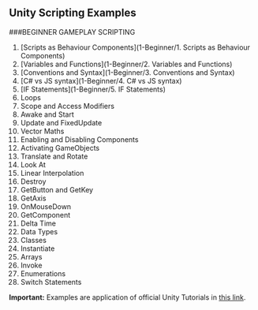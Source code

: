 ## Unity Scripting Examples
###BEGINNER GAMEPLAY SCRIPTING

1. [Scripts as Behaviour Components](1-Beginner/1. Scripts as Behaviour Components)
2. [Variables and Functions](1-Beginner/2. Variables and Functions)
3. [Conventions and Syntax](1-Beginner/3. Conventions and Syntax)
4. [C# vs JS syntax](1-Beginner/4. C# vs JS syntax)
5. [IF Statements](1-Beginner/5. IF Statements)
6. Loops
7. Scope and Access Modifiers
8. Awake and Start
9. Update and FixedUpdate
10. Vector Maths
11. Enabling and Disabling Components
12. Activating GameObjects
13. Translate and Rotate
14. Look At
15. Linear Interpolation
16. Destroy
17. GetButton and GetKey
18. GetAxis
19. OnMouseDown
20. GetComponent
21. Delta Time
22. Data Types
23. Classes
24. Instantiate
25. Arrays
26. Invoke
27. Enumerations
28. Switch Statements

**Important:** Examples are application of official Unity Tutorials in [this link](https://unity3d.com/learn/tutorials/topics/scripting).
